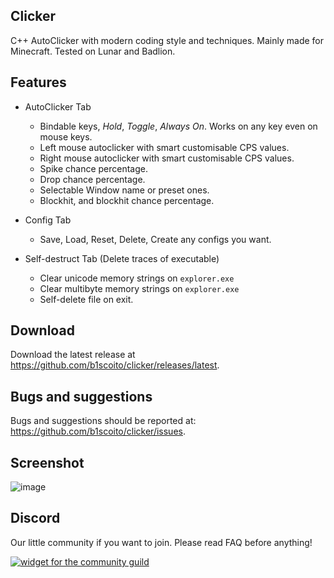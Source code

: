 ## Clicker
C++ AutoClicker with modern coding style and techniques. Mainly made for Minecraft.
Tested on Lunar and Badlion.

## Features
- AutoClicker Tab
  - Bindable keys, *Hold*, *Toggle*, *Always On*. Works on any key even on mouse keys.
  - Left mouse autoclicker with smart customisable CPS values.
  - Right mouse autoclicker with smart customisable CPS values.
  - Spike chance percentage.
  - Drop chance percentage.
  - Selectable Window name or preset ones.
  - Blockhit, and blockhit chance percentage.
  
- Config Tab
  - Save, Load, Reset, Delete, Create any configs you want.
  
- Self-destruct Tab (Delete traces of executable)
  - Clear unicode memory strings on `explorer.exe`
  - Clear multibyte memory strings on `explorer.exe`
  - Self-delete file on exit.

## Download
Download the latest release at https://github.com/b1scoito/clicker/releases/latest.

## Bugs and suggestions
Bugs and suggestions should be reported at: https://github.com/b1scoito/clicker/issues.

## Screenshot
![image](https://b.catgirlsare.sexy/vWBkNvaG.png)

## Discord
Our little community if you want to join. Please read FAQ before anything!

[![widget for the community guild](https://discord.com/api/guilds/739053636583424060/widget.png?style=shield)](https://discord.gg/cUqkhDxWrK)
